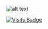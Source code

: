 
![alt text](https://github.com/sauravpradhan1/sauravpradhan1/blob/master/Hello%20there%2C.gif)

 [![Visits Badge](https://badges.pufler.dev/visits/sauravpradhan1/sauravpradhan1)](https://badges.pufler.dev/visits/sauravpradhan1/sauravpradhan1)
<!--
**sauravpradhan1/sauravpradhan1** is a ✨ _special_ ✨ repository because its `README.md` (this file) appears on your GitHub profile.

Here are some ideas to get you started:

- 🔭 I’m currently working on ...

- 👯 I’m looking to collaborate on ...
- 🤔 I’m looking for help with ...
- 💬 Ask me about ...
- 📫 How to reach me: ...
- 😄 Pronouns: ...
- ⚡ Fun fact: ...
-->
